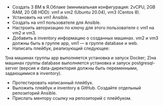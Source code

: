 
- Создать 3 ВМ в Я.Облаке (минимальная конфигурация: 2vCPU, 2GB RAM, 20 GB HDD): vm1 и vm2 (Ubuntu 20.04), vm3 (Centos 8).
- Установить на vm1 Ansible.
- Создать на vm1 пользователя для Ansible.
- Настроить авторизацию по ключу для этого пользователя с vm1 на vm2 и vm3.
- Добавить в inventory информацию о созданных машинах. vm2 и vm3 должны быть в группе app, vm1 — в группе database и web.
- Написать плейбук, реализующий следующее:

1)на машинах группы app выполняется установка и запуск Docker;
2)на машинах группы database выполняется установка и запуск postgresql-server (версия и data-директория должны быть переменными, задающимися в inventory).

- Протестировать написанный плейбук.
- Выложить плейбук и inventory в GitHub. Создайте отдельный репозиторий Ansible.
- Прислать ментору ссылку на репозиторий с плейбуком.
